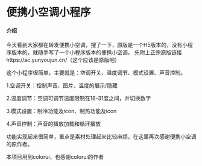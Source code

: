 # 便携小空调小程序

#### 介绍
今天看到大家都在转发便携小空调，搜了一下，原版是一个H5版本的，没有小程序版本的，就随手写了一个小程序版本的便携小空调。
先附上正宗原版链接https://ac.yunyoujun.cn/（这个应该是原版吧）


这个小程序很简单，主要就是：空调开关、温度调节、模式设置、声音控制。

1.空调开关：控制声音、图片、温度的展示/隐藏

2.温度调节：空调可调节温度限制在16-31度之间，并切换数字

3.模式设置：制冷功能及icon、制热功能及icon

4.声音控制：声音的播放加载和循环播放



功能实现起来很简单，重点是素材处理起来比较麻烦，在这里再次感谢便携小空调的原作者。

本项目用到colorui，也感谢colorui的作者
